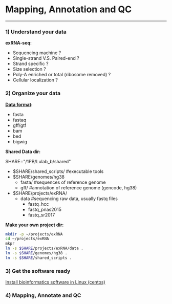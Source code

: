 # **Mapping, Annotation **and** QC**

---

### 1\) Understand your data

**exRNA-seq:**

* Sequencing machine ?
* Single-strand V.S. Paired-end ?
* Strand specific ?
* Size selection ?
* Poly-A enriched or total \(ribosome removed\) ?
* Cellular localization ?

### 2\) Organize your data

[**Data format**](https://genome.ucsc.edu/FAQ/FAQformat.html)**:**

* fasta
* fastaq
* gff/gtf
* bam
* bed
* bigwig

**Shared Data dir:**

SHARE="/1PB/Lulab\_b/shared"

* $SHARE/shared\_scripts/ \#executable tools
* $SHARE/genomes/hg38
  * fasta/ \#sequences of reference genome 
  * gff/   \#annotation of reference genome \(gencode, hg38\)
* $SHARE/projects/exRNA/
  * data \#sequencing raw data, usually fastq files
    * fastq\_hcc
    * fastq\_pnas2015
    * fastq\_sr2017

**Make your own project dir:**

```bash
mkdir -p ~/projects/exRNA
cd ~/projects/exRNA
mkpr
ln -s $SHARE/projects/exRNA/data .
ln -s $SHARE/genomes/hg38 .
ln -s $SHARE/shared_scripts .
```

### 3\) Get the software ready

[Install bioinformatics software in Linux \(centos\)](https://lulab.gitbooks.io/bioinfo-training-2018/content/software-installation-on-cnode.html)

### 4\) Mapping, Annotate and QC

### 



